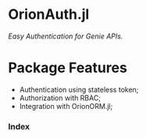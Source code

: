 # OrionAuth.jl
*Easy Authentication for Genie APIs.*

# Package Features
- Authentication using stateless token;
- Authorization with RBAC;
- Integration with OrionORM.jl;

### Index

```@contents
```

